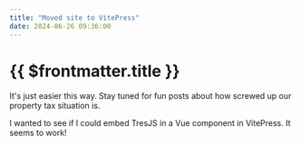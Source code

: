 ```yaml
---
title: "Moved site to VitePress"
date: 2024-06-26 09:36:00
---
```


# {{ $frontmatter.title }}

It's just easier this way. Stay tuned for fun posts about how screwed up our property tax situation is.

<script setup>
// @ts-ignore
import TresJsSample from '../../src/components/TresJsSample.vue'
import TestTable from '../../src/components/TestTable.vue'
import TestDataTable from '../../src/components/TestDataTable.vue'
import TestButton from '../../src/components/TestButton.vue'
</script>

I wanted to see if I could embed TresJS in a Vue component in VitePress. It seems to work!

<TestButton />
<TestDataTable />
<TestTable />
<TresJsSample />
